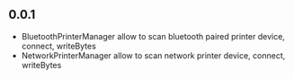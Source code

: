 ## 0.0.1

* BluetoothPrinterManager allow to scan bluetooth paired printer device, connect, writeBytes
* NetworkPrinterManager allow to scan network printer device, connect, writeBytes
